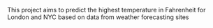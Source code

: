 This project aims to predict the highest temperature in Fahrenheit for London and NYC based on data from weather forecasting sites
